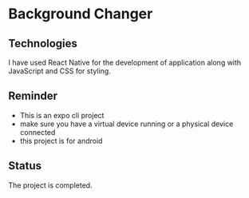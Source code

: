 # Background Changer

## Technologies

I have used React Native for the development of application along with JavaScript and CSS for styling.

## Reminder

- This is an expo cli project
- make sure you have a virtual device running or a physical device connected
- this project is for android

## Status

The project is completed.
